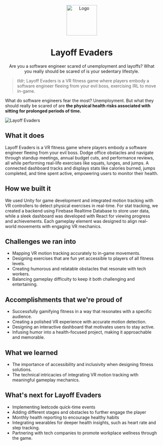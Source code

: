 <div align="center">
    <img alt="Logo" src="docs/logo.png" width="100" />
</div>
<h1 align="center">
    Layoff Evaders
</h1>
<p align="center">
    Are you a software engineer scared of unemployment and layoffs? What you really should be scared of is your sedentary lifestyle.
</p>

> _tldr;_ Layoff Evaders is a VR fitness game where players embody a software engineer fleeing from your evil boss, exercising IRL to move in-game.

What do software engineers fear the most? Unemployment. But what they should really be scared of are **the physical health risks associated with sitting for prolonged periods of time.**

![Layoff Evaders](docs/LayoffEvaders.png)

## What it does

Layoff Evaders is a VR fitness game where players embody a software engineer fleeing from your evil boss. Dodge office obstacles and navigate through standup meetings, annual budget cuts, and performance reviews, all while performing real-life exercises like squats, lunges, and jumps. A connected dashboard tracks and displays stats like calories burned, jumps completed, and time spent active, empowering users to monitor their health.

## How we built it

We used Unity for game development and integrated motion tracking with VR controllers to detect physical exercises in real-time. For stat tracking, we created a backend using Firebase Realtime Database to store user data, while a sleek dashboard was developed with React for viewing progress and achievements. Each gameplay element was designed to align real-world movements with engaging VR mechanics.

## Challenges we ran into

- Mapping VR motion tracking accurately to in-game movements.
- Designing exercises that are fun yet accessible to players of all fitness levels.
- Creating humorous and relatable obstacles that resonate with tech workers.
- Balancing gameplay difficulty to keep it both challenging and entertaining.

## Accomplishments that we're proud of

- Successfully gamifying fitness in a way that resonates with a specific audience.
- Creating a polished VR experience with accurate motion detection.
- Designing an interactive dashboard that motivates users to stay active.
- Infusing humor into a health-focused project, making it approachable and memorable.

## What we learned

- The importance of accessibility and inclusivity when designing fitness solutions.
- The technical intricacies of integrating VR motion tracking with meaningful gameplay mechanics.

## What's next for Layoff Evaders

- Implementing leetcode quick-time events
- Adding different stages and obstacles to further engage the player
- Monthly health reporting to encourage healthy habits
- Integrating wearables for deeper health insights, such as heart rate and step tracking.
- Partnering with tech companies to promote workplace wellness through the game.
